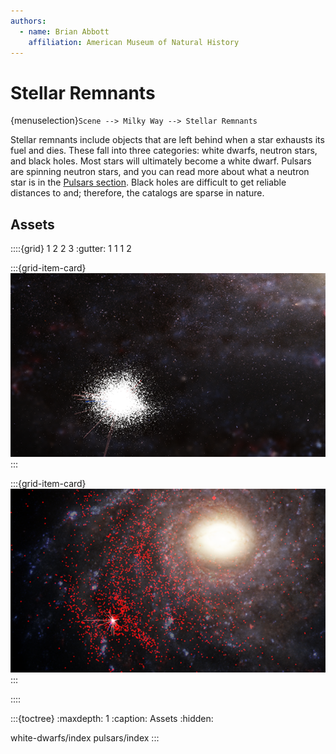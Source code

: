 ```yaml
---
authors:
  - name: Brian Abbott
    affiliation: American Museum of Natural History
---
```



# Stellar Remnants

{menuselection}`Scene --> Milky Way --> Stellar Remnants`

Stellar remnants include objects that are left behind when a star exhausts its fuel and dies. These fall into three categories: white dwarfs, neutron stars, and black holes. Most stars will ultimately become a white dwarf. Pulsars are spinning neutron stars, and you can read more about what a neutron star is in the [Pulsars section](./pulsars/index). Black holes are difficult to get reliable distances to and; therefore, the catalogs are sparse in nature.


## Assets
::::{grid} 1 2 2 3
:gutter: 1 1 1 2

:::{grid-item-card} [](./white-dwarfs/index)
[![white dwarfs](./white-dwarfs/white_dwarfs_icon.png)](./white-dwarfs/index)
:::

:::{grid-item-card} [](./pulsars/index)
[![pulsars](./pulsars/pulsars_icon.png)](./pulsars/index)
:::

::::



:::{toctree}
:maxdepth: 1
:caption: Assets
:hidden:

white-dwarfs/index
pulsars/index
:::

